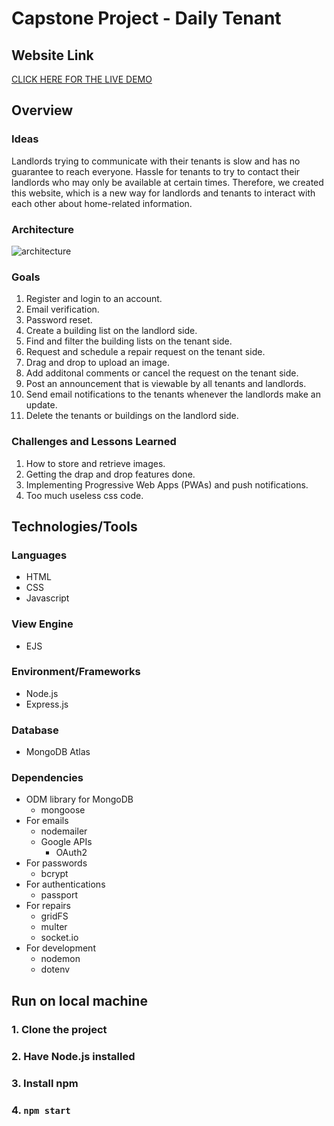# Capstone Project - Daily Tenant

## Website Link
[CLICK HERE FOR THE LIVE DEMO](https://dailytenant.herokuapp.com/)


## Overview
### Ideas
Landlords trying to communicate with their tenants is slow and has no guarantee to reach everyone. 
Hassle for tenants to try to contact their landlords who may only be available at certain times.
Therefore, we created this website, which is a new way for landlords and tenants to interact with each other about home-related information.

### Architecture
![architecture](https://user-images.githubusercontent.com/58491408/146209424-ace0699a-1bb7-4f43-939d-6c4509e082a8.png)

### Goals
1. Register and login to an account.
2. Email verification. 
3. Password reset. 
4. Create a building list on the landlord side. 
5. Find and filter the building lists on the tenant side. 
6. Request and schedule a repair request on the tenant side. 
7. Drag and drop to upload an image. 
8. Add additonal comments or cancel the request on the tenant side. 
9. Post an announcement that is viewable by all tenants and landlords. 
10. Send email notifications to the tenants whenever the landlords make an update. 
11. Delete the tenants or buildings on the landlord side. 

### Challenges and Lessons Learned
1. How to store and retrieve images.
2. Getting the drap and drop features done.
3. Implementing Progressive Web Apps (PWAs) and push notifications.
4. Too much useless css code.

## Technologies/Tools
### Languages
- HTML
- CSS
- Javascript

### View Engine
- EJS

### Environment/Frameworks
- Node.js
- Express.js

### Database
- MongoDB Atlas

### Dependencies
- ODM library for MongoDB
  - mongoose
- For emails
  - nodemailer
  - Google APIs
    - OAuth2
- For passwords
  - bcrypt
- For authentications
  - passport
- For repairs
  - gridFS
  - multer
  - socket.io
- For development
  - nodemon
  - dotenv

## Run on local machine
### 1. Clone the project
### 2. Have Node.js installed
### 3. Install npm
### 4. `npm start`
